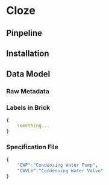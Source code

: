 # Cloze

## Pinpeline

## Installation

## Data Model
### Raw Metadata
### Labels in Brick
```yaml
{
    something...
}
```
### Specification File
```yaml
{
    "CWP":"Condensing Water Pump",
    "CWVLV":"Condensing Water Valve"
}
```
